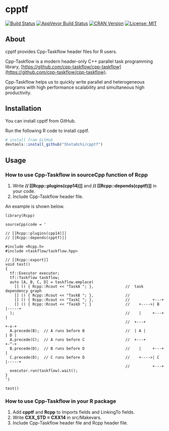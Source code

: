 # cpptf

[![Build Status](https://travis-ci.org/ShotaOchi/cpptf.svg?branch=master)](https://travis-ci.org/ShotaOchi/cpptf)
[![AppVeyor Build Status](https://ci.appveyor.com/api/projects/status/github/ShotaOchi/cpptf?branch=master&svg=true)](https://ci.appveyor.com/project/ShotaOchi/cpptf)
[![CRAN Version](https://www.r-pkg.org/badges/version/cpptf)](https://cran.r-project.org/package=cpptf)
[![License: MIT](https://img.shields.io/badge/License-MIT-yellow.svg)](https://opensource.org/licenses/MIT)

## About

cpptf provides Cpp-Taskflow header files for R users.

Cpp-Taskflow is a modern header-only C++ parallel task programming library, [https://github.com/cpp-taskflow/cpp-taskflow](https://github.com/cpp-taskflow/cpp-taskflow). 

Cpp-Taskflow helps us to quickly write parallel and heterogeneous programs with high performance scalability and simultaneous high productivity.

## Installation
You can install cpptf from GitHub.

Run the following R code to install cpptf.
```r
# install from GitHub
devtools::install_github("ShotaOchi/cpptf")
```

## Usage

### How to use Cpp-Taskflow in sourceCpp function of Rcpp

1. Write **// [[Rcpp::plugins(cpp14)]]** and **// [[Rcpp::depends(cpptf)]]** in your code.
1. Include Cpp-Taskflow header file.

An example is shown below.
```
library(Rcpp)

sourceCpp(code = '

// [[Rcpp::plugins(cpp14)]]
// [[Rcpp::depends(cpptf)]]

#include <Rcpp.h>
#include <taskflow/taskflow.hpp>

// [[Rcpp::export]]
void test()
{
  tf::Executor executor;
  tf::Taskflow taskflow;
  auto [A, B, C, D] = taskflow.emplace(
    [] () { Rcpp::Rcout << "TaskA "; },              //  task dependency graph
    [] () { Rcpp::Rcout << "TaskB "; },              // 
    [] () { Rcpp::Rcout << "TaskC "; },              //          +---+          
    [] () { Rcpp::Rcout << "TaskD "; }               //    +---->| B |-----+   
  );                                                 //    |     +---+     |
                                                     //  +---+           +-v-+ 
  A.precede(B);  // A runs before B                  //  | A |           | D | 
  A.precede(C);  // A runs before C                  //  +---+           +-^-+ 
  B.precede(D);  // B runs before D                  //    |     +---+     |    
  C.precede(D);  // C runs before D                  //    +---->| C |-----+    
                                                     //          +---+          
  executor.run(taskflow).wait();
}
')

test()
```

### How to use Cpp-Taskflow in your R package

1. Add **cpptf** and **Rcpp** to Imports fields and LinkingTo fields.
1. Write **CXX_STD = CXX14** in src/Makevars. 
1. Include Cpp-Taskflow header file and Rcpp header file.
